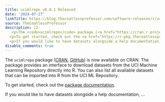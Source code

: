 ```yaml
---
title: ucimlrepo v0.0.1 Released
date: '2024-07-27'
linkTitle: https://blog.thecoatlessprofessor.com/software-releases/r/ucimlrepo/0.0.1-ucimlrepo-initial-release/
source: TheCoatlessProfessor
description: |2-
   <p>The <code>ucimlrepo</code> package (<a href="https://cran.r-project.org/package=ucimlrepo">CRAN</a>, <a href="https://github.com/coatless-rpkg/ucimlrepo">GitHub</a>) is now available on CRAN. The package provides an interface to download datasets from the UCI Machine Learning Repository directly into R. You can also list all available datasets that can be imported into R from the UCI ML Repository.</p>
  <p>To get started, check out the <a href="https://r-pkg.thecoatlessprofessor.com/ucimlrepo/">package documentation</a>.</p>
  <p>If you would like to have datasets alongside a help documentation, ...
disable_comments: true
---
```

 <p>The <code>ucimlrepo</code> package (<a href="https://cran.r-project.org/package=ucimlrepo">CRAN</a>, <a href="https://github.com/coatless-rpkg/ucimlrepo">GitHub</a>) is now available on CRAN. The package provides an interface to download datasets from the UCI Machine Learning Repository directly into R. You can also list all available datasets that can be imported into R from the UCI ML Repository.</p>
<p>To get started, check out the <a href="https://r-pkg.thecoatlessprofessor.com/ucimlrepo/">package documentation</a>.</p>
<p>If you would like to have datasets alongside a help documentation, ...